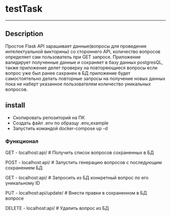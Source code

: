 # testTask
___
## Description
Простое Flask API зарашивает данные(вопросы для проведения интелектуальной викторины) со стороннего API, количество вопросов определяет сам пользователь при GET запросе. Приложение валидирует
полученные данные и сохраняет в базу данных postgresQL, также приложение делет проверку на повторяющиеся вопросы если вопрос уже был ранее сахранен в БД приложение будет самостоятельно делать
повторные запросы на получение новых данных пока не наберт указанное пользователем количество уникальных вопросов. 
## install
- Скопировать репозиторий на ПК
- Создать файл .env по образцу .env_example
- Запустить командой docker-compose up -d

### Функционал
GET - localhost:api/ # Получить список вопросов сохраненных в БД  

POST - localhost:api/<int>  # Запустить генерацию вопросов с последующим сохранением БД  
  
GET - localhost:api/<id> # Запросить из БД конкретный вопрос по его уникальному ID  
  
PUT - localhost:api/update/<id> # Внести правки в сохраненном в БД вопросе  
  
DELETE - localhost:api/<id> # Удалить вопрос из БД



